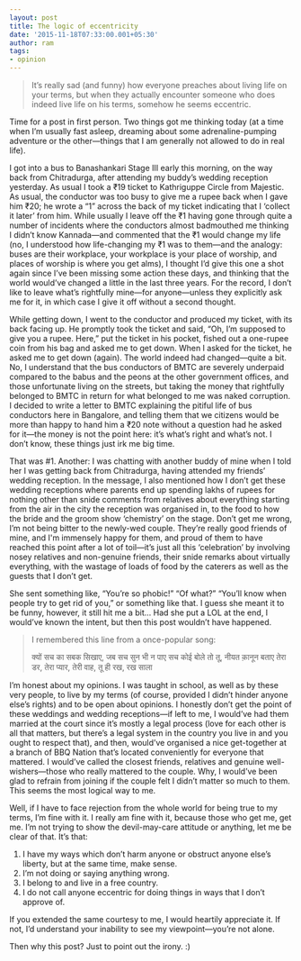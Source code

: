 ```yaml
---
layout: post
title: The logic of eccentricity
date: '2015-11-18T07:33:00.001+05:30'
author: ram
tags:
- opinion
---
```


> It’s really sad (and funny) how everyone preaches about living life on your terms, but when they actually encounter someone who does indeed live life on his terms, somehow he seems eccentric.

Time for a post in first person. Two things got me thinking today (at a time when I’m usually fast asleep, dreaming about some adrenaline-pumping adventure or the other—things that I am generally not allowed to do in real life).

I got into a bus to Banashankari Stage III early this morning, on the way back from Chitradurga, after attending my buddy’s wedding reception yesterday. As usual I took a ₹19 ticket to Kathriguppe Circle from Majestic. As usual, the conductor was too busy to give me a rupee back when I gave him ₹20; he wrote a “1” across the back of my ticket indicating that I ‘collect it later’ from him. While usually I leave off the ₹1 having gone through quite a number of incidents where the conductors almost badmouthed me thinking I didn’t know Kannada—and commented that the ₹1 would change my life (no, I understood how life-changing my ₹1 was to them—and the analogy: buses are their workplace, your workplace is your place of worship, and places of worship is where you get alms), I thought I’d give this one a shot again since I’ve been missing some action these days, and thinking that the world would’ve changed a little in the last three years. For the record, I don’t like to leave what’s rightfully mine—for anyone—unless they explicitly ask me for it, in which case I give it off without a second thought.

While getting down, I went to the conductor and produced my ticket, with its back facing up. He promptly took the ticket and said, “Oh, I’m supposed to give you a rupee. Here,” put the ticket in his pocket, fished out a one-rupee coin from his bag and asked me to get down. When I asked for the ticket, he asked me to get down (again). The world indeed had changed—quite a bit. No, I understand that the bus conductors of BMTC are severely underpaid compared to the babus and the peons at the other government offices, and those unfortunate living on the streets, but taking the money that rightfully belonged to BMTC in return for what belonged to me was naked  corruption. I decided to write a letter to BMTC explaining the pitiful life of bus conductors here in Bangalore, and telling them that we citizens would be more than happy to hand him a ₹20 note without a question had he asked for it—the money is not the point here: it’s what’s right and what’s not. I don’t know, these things just irk me big time.

That was #1. Another: I was chatting with another buddy of mine when I told her I was getting back from Chitradurga, having attended my friends’ wedding reception. In the message, I also mentioned how I don’t get these wedding receptions where parents end up spending lakhs of rupees for nothing other than snide comments from relatives about everything starting from the air in the city the reception was organised in, to the food to how the bride and the groom show ‘chemistry’ on the stage. Don’t get me wrong, I’m not being bitter to the newly-wed couple. They’re really good friends of mine, and I'm immensely happy for them, and proud of them to have reached this point after a lot of toil—it’s just all this ‘celebration’ by involving nosey relatives and non-genuine friends, their snide remarks about virtually everything, with the wastage of loads of food by the caterers as well as the guests that I don’t get.

She sent something like, “You’re so phobic!” “Of what?” “You’ll know when people try to get rid of you,” or something like that. I guess she meant it to be funny, however, it still hit me a bit… Had she put a LOL at the end, I would’ve known the intent, but then this post wouldn’t have happened.

> I remembered this line from a once-popular song:
>
> क्यों सच का सबक सिखाए, जब सच सुन भी न पाए
सच कोई बोले तो तू, नीयत क़ानून बताए
तेरा डर, तेरा प्यार, तेरी वाह, तू ही रख, रख साला

I’m honest about my opinions. I was taught in school, as well as by these very people, to live by my terms (of course, provided I didn’t hinder anyone else’s rights) and to be open about opinions. I honestly don’t get the point of these weddings and wedding receptions—if left to me, I would’ve had them married at the court since it’s mostly a legal process (love for each other is all that matters, but there’s a legal system in the country you live in and you ought to respect that), and then, would’ve organised a nice get-together at a branch of BBQ Nation that’s located conveniently for everyone that mattered. I would’ve called the closest friends, relatives and genuine well-wishers—those who really mattered to the couple. Why, I would’ve been glad to refrain from joining if the couple felt I didn’t matter so much to them. This seems the most logical way to me.

Well, if I have to face rejection from the whole world for being true to my terms, I’m fine with it. I really am fine with it, because those who get me, get me. I’m not trying to show the devil-may-care attitude or anything, let me be clear of that. It’s that:

1. I have my ways which don’t harm anyone or obstruct anyone else’s liberty, but at the same time, make sense.
2. I’m not doing or saying anything wrong.
3. I belong to and live in a free country.
4. I do not call anyone eccentric for doing things in ways that I don’t approve of.

If you extended the same courtesy to me, I would heartily appreciate it. If not, I’d understand your inability to see my viewpoint—you’re not alone.

Then why this post? Just to point out the irony. :)
